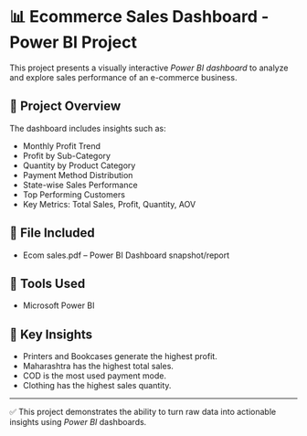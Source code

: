 # 📊 Ecommerce Sales Dashboard - Power BI Project

This project presents a visually interactive *Power BI dashboard* to analyze and explore sales performance of an e-commerce business.

## 📌 Project Overview
The dashboard includes insights such as:
- Monthly Profit Trend
- Profit by Sub-Category
- Quantity by Product Category
- Payment Method Distribution
- State-wise Sales Performance
- Top Performing Customers
- Key Metrics: Total Sales, Profit, Quantity, AOV

## 📂 File Included
- Ecom sales.pdf – Power BI Dashboard snapshot/report

## 🔧 Tools Used
- Microsoft Power BI

## 🧠 Key Insights
- Printers and Bookcases generate the highest profit.
- Maharashtra has the highest total sales.
- COD is the most used payment mode.
- Clothing has the highest sales quantity.

---

✅ This project demonstrates the ability to turn raw data into actionable insights using *Power BI* dashboards.
